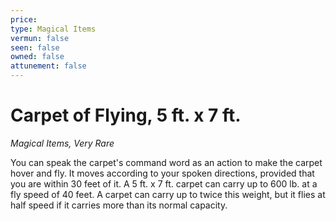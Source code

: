 ```yaml
---
price: 
type: Magical Items
vermun: false
seen: false
owned: false
attunement: false
---
```

# Carpet of Flying, 5 ft. x 7 ft.

*Magical Items, Very Rare*

You can speak the carpet's command word as an action to make the carpet hover and fly. It moves according to your spoken directions, provided that you are within 30 feet of it. A 5 ft. x 7 ft. carpet can carry up to 600 lb. at a fly speed of 40 feet. A carpet can carry up to twice this weight, but it flies at half speed if it carries more than its normal capacity.
